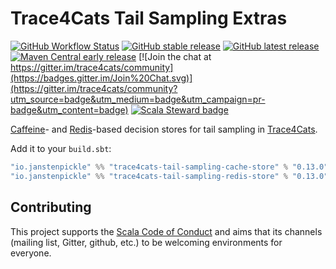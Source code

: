 # Trace4Cats Tail Sampling Extras

[![GitHub Workflow Status](https://img.shields.io/github/workflow/status/trace4cats/trace4cats-tail-sampling-extras/Continuous%20Integration)](https://github.com/trace4cats/trace4cats-tail-sampling-extras/actions?query=workflow%3A%22Continuous%20Integration%22)
[![GitHub stable release](https://img.shields.io/github/v/release/trace4cats/trace4cats-tail-sampling-extras?label=stable&sort=semver)](https://github.com/trace4cats/trace4cats-tail-sampling-extras/releases)
[![GitHub latest release](https://img.shields.io/github/v/release/trace4cats/trace4cats-tail-sampling-extras?label=latest&include_prereleases&sort=semver)](https://github.com/trace4cats/trace4cats-tail-sampling-extras/releases)
[![Maven Central early release](https://img.shields.io/maven-central/v/io.janstenpickle/trace4cats-tail-sampling-cache-store_2.13?label=early)](https://maven-badges.herokuapp.com/maven-central/io.janstenpickle/trace4cats-tail-sampling-cache-store_2.13)
[![Join the chat at https://gitter.im/trace4cats/community](https://badges.gitter.im/Join%20Chat.svg)](https://gitter.im/trace4cats/community?utm_source=badge&utm_medium=badge&utm_campaign=pr-badge&utm_content=badge)
[![Scala Steward badge](https://img.shields.io/badge/Scala_Steward-helping-blue.svg?style=flat&logo=data:image/png;base64,iVBORw0KGgoAAAANSUhEUgAAAA4AAAAQCAMAAAARSr4IAAAAVFBMVEUAAACHjojlOy5NWlrKzcYRKjGFjIbp293YycuLa3pYY2LSqql4f3pCUFTgSjNodYRmcXUsPD/NTTbjRS+2jomhgnzNc223cGvZS0HaSD0XLjbaSjElhIr+AAAAAXRSTlMAQObYZgAAAHlJREFUCNdNyosOwyAIhWHAQS1Vt7a77/3fcxxdmv0xwmckutAR1nkm4ggbyEcg/wWmlGLDAA3oL50xi6fk5ffZ3E2E3QfZDCcCN2YtbEWZt+Drc6u6rlqv7Uk0LdKqqr5rk2UCRXOk0vmQKGfc94nOJyQjouF9H/wCc9gECEYfONoAAAAASUVORK5CYII=)](https://scala-steward.org)

[Caffeine]- and [Redis]-based decision stores for tail sampling in [Trace4Cats].

Add it to your `build.sbt`:

```scala
"io.janstenpickle" %% "trace4cats-tail-sampling-cache-store" % "0.13.0"
"io.janstenpickle" %% "trace4cats-tail-sampling-redis-store" % "0.13.0"
```

## Contributing

This project supports the [Scala Code of Conduct](https://typelevel.org/code-of-conduct.html) and aims that its channels
(mailing list, Gitter, github, etc.) to be welcoming environments for everyone.

[Trace4Cats]: https://github.com/trace4cats/trace4cats
[Caffeine]: https://github.com/ben-manes/caffeine
[Redis]: https://redis.io
